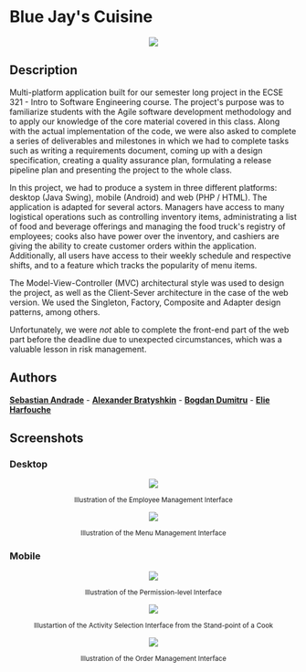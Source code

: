 # Blue Jay's Cuisine 

<div align="center"> 
<img src="https://github.com/alexboii/Blue-Jay-s-Cuisine/blob/master/Resources/logo.png"/>
</div> 

## Description 

Multi-platform application built for our semester long project in the ECSE 321 - Intro to Software Engineering course. The project's purpose was to familiarize students with the Agile software development methodology and to apply our knowledge of the core material covered in this class. Along with the actual implementation of the code, we were also asked to complete a series of deliverables and milestones in which we had to complete tasks such as writing a requirements document, coming up with a design specification, creating a quality assurance plan, formulating a release pipeline plan and presenting the project to the whole class. 

In this project, we had to produce a system in three different platforms: desktop (Java Swing), mobile (Android) and web (PHP / HTML). The application is adapted for several actors. Managers have access to many logistical operations such as controlling inventory items, administrating a list of food and beverage offerings and managing the food truck's registry of employees; cooks also have power over the inventory, and cashiers are giving the ability to create customer orders within the application. Additionally, all users have access to their weekly schedule and respective shifts, and to a feature which tracks the popularity of menu items. 

The Model-View-Controller (MVC) architectural style was used to design the project, as well as the Client-Sever architecture in the case of the web version. We used the Singleton, Factory, Composite and Adapter design patterns, among others. 

Unfortunately, we were <i>not</i> able to complete the front-end part of the web part before the deadline due to unexpected circumstances, which was a valuable lesson in risk management. 

## Authors

[**Sebastian Andrade**](http://github.com/pepoandra) - [**Alexander Bratyshkin**](http://github.com/alexboii) - [**Bogdan Dumitru**](https://github.com/boggy-d) - [**Elie Harfouche**](https://github.com/Kartoshka) 

## Screenshots 

### Desktop

<div align="center">
<img src="https://github.com/alexboii/Blue-Jay-s-Cuisine/blob/master/Resources/desktop_screenshot_1.png"/>
<p><sub>Illustration of the Employee Management Interface</sub></p>

<img src="https://github.com/alexboii/Blue-Jay-s-Cuisine/blob/master/Resources/desktop_screenshot_2.png"/>
<p><sub>Illustration of the Menu Management Interface</sub></p>
</div>

### Mobile

<div align="center">
<img src="https://github.com/alexboii/Blue-Jay-s-Cuisine/blob/master/Resources/mobile_screenshot_1.png"/>
<p><sub>Illustration of the Permission-level Interface</sub></p>

<img src="https://github.com/alexboii/Blue-Jay-s-Cuisine/blob/master/Resources/mobile_screenshot_2.png"/>
<p><sub>Illustartion of the Activity Selection Interface from the Stand-point of a Cook</sub></p>

<img src="https://github.com/alexboii/Blue-Jay-s-Cuisine/blob/master/Resources/mobile_screenshot_3.png"/>
<p><sub>Illustration of the Order Management Interface</sub></p>
</div>



